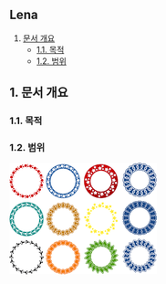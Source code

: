 ## Lena
1. [문서 개요](#1)
    * [1.1. 목적](#1.1)
    * [1.2. 범위](#1.2)
    
## <a name="1"/>1.  문서 개요
### <a name="1.1"/>   1.1. 목적
### <a name="1.2"/>   1.2. 범위

<kbd>![001]</kbd>

[001]:/Guide/images/image001.png
